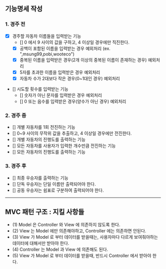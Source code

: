 
## 기능명세 작성

### 1. 경주 전
- [X] 경주할 자동차 이름들을 입력받는 기능
  - [] 0 에서 9 사이의 값을 구하고, 4 이상일 경우에만 직진한다.
  - [X] 공백이 포함된 이름을 입력받는 경우 예외처리 (ex. ",msung99,pobi,wooteco")
  - [X] 중복된 이름을 입력받은 경우(2개 이상의 중복된 이름이 존재하는 경우) 예외처리
  - [X] 5자를 초과한 이름을 입력받은 경우 예외처리
  - [X] 자동차 수가 2대보다 작은 경우(0~1대인 경우) 예외처리
- [] 시도할 횟수를 입력받는 기능
  - [] 숫자가 아닌 문자를 입력받은 경우 예외처리
  - [] 0 또는 음수를 입력받은 경우(양수가 아닌 경우) 예외처리

### 2. 경주 중
- [] 개별 자동차를 1회 전진하는 기능
 - [] 0~9 사이의 무작위 값을 추출하고, 4 이상일 경우에만 전진한다.
- [] 개별 자동차의 진행도를 출력하는 기능
- [] 모든 자동차를 사용자가 입력한 개수만큼 전진하는 기능
- [] 모든 자동차의 진행도를 출력하는 기능

### 3. 경주 후
- [] 최종 우승자를 출력하는 기능
 - [] 단독 우승자는 단일 이름만 출력되어야 한다.
 - [] 공동 우승자는 쉼표로 구분하여 출력되어야 한다.

---

## MVC 패턴 구조 : 지킬 사항들
- (1) Model 은 Controller 와 View 에 의존하지 않도록 한다.
- (2) View 는 Model 에만 의존해야하고, Controller 에는 의존하면 안된다.
- (3) View 가 Model 로 부터 데이터를 받을때는, 사용자마다 다르게 보여줘야하는 데이터에 대해서만 받아야 한다.
- (4) Controller 는 Model 과 View 에 의존해도 된다.
- (5) View 가 Model 로 부터 데이터를 받을때, 반드시 Controller 에서 받아야 한다.